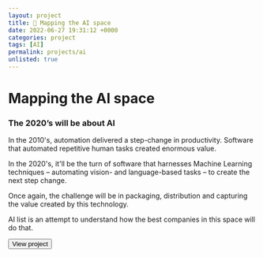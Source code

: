```yaml
---
layout: project
title: 🤖 Mapping the AI space
date: 2022-06-27 19:31:12 +0000
categories: project
tags: [AI] 
permalink: projects/ai
unlisted: true
---
```


# Mapping the AI space
### The 2020’s will be about AI

In the 2010's, automation delivered a step-change in productivity. Software that automated repetitive human tasks created enormous value.

In the 2020's, it'll be the turn of software that harnesses Machine Learning techniques – automating vision- and language-based tasks – to create the next step change. 

Once again, the challenge will be in packaging, distribution and capturing the value created by this technology.

AI list is an attempt to understand how the best companies in this space will do that.

<button class="button-56" role="button" onclick="window.location.href='https://ai.roberts.work';">View project</button>
